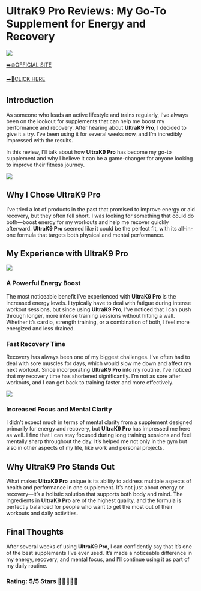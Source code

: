 # **UltraK9 Pro Reviews**: My Go-To Supplement for Energy and Recovery

[![](https://static.vecteezy.com/system/resources/thumbnails/019/896/014/small/buy-now-gradient-button-with-cart-symbol-buy-now-illustration-png.png)](https://edetoop.top/lander/sugarpreland-1/ultrak9pro.html) 

[➡️🌐OFFICIAL SITE](https://edetoop.top/lander/sugarpreland-1/ultrak9pro.html) 

[➡️🔗CLICK HERE](https://edetoop.top/lander/sugarpreland-1/ultrak9pro.html) 


## Introduction

As someone who leads an active lifestyle and trains regularly, I’ve always been on the lookout for supplements that can help me boost my performance and recovery. After hearing about **UltraK9 Pro**, I decided to give it a try. I’ve been using it for several weeks now, and I’m incredibly impressed with the results.

In this review, I’ll talk about how **UltraK9 Pro** has become my go-to supplement and why I believe it can be a game-changer for anyone looking to improve their fitness journey.

[![](https://wallpapers.com/images/hd/red-order-now-button-udg4jcj4arvn8b0n-2.png)](https://edetoop.top/lander/sugarpreland-1/ultrak9pro.html)  

## Why I Chose **UltraK9 Pro**

I’ve tried a lot of products in the past that promised to improve energy or aid recovery, but they often fell short. I was looking for something that could do both—boost energy for my workouts and help me recover quickly afterward. **UltraK9 Pro** seemed like it could be the perfect fit, with its all-in-one formula that targets both physical and mental performance.

## My Experience with **UltraK9 Pro**

[![](https://static.vecteezy.com/system/resources/thumbnails/019/896/014/small/buy-now-gradient-button-with-cart-symbol-buy-now-illustration-png.png)](https://edetoop.top/lander/sugarpreland-1/ultrak9pro.html)

### A Powerful Energy Boost

The most noticeable benefit I’ve experienced with **UltraK9 Pro** is the increased energy levels. I typically have to deal with fatigue during intense workout sessions, but since using **UltraK9 Pro**, I’ve noticed that I can push through longer, more intense training sessions without hitting a wall. Whether it’s cardio, strength training, or a combination of both, I feel more energized and less drained.

### Fast Recovery Time

Recovery has always been one of my biggest challenges. I’ve often had to deal with sore muscles for days, which would slow me down and affect my next workout. Since incorporating **UltraK9 Pro** into my routine, I’ve noticed that my recovery time has shortened significantly. I’m not as sore after workouts, and I can get back to training faster and more effectively.

[![](https://wallpapers.com/images/hd/red-order-now-button-udg4jcj4arvn8b0n-2.png)](https://edetoop.top/lander/sugarpreland-1/ultrak9pro.html)  

### Increased Focus and Mental Clarity

I didn’t expect much in terms of mental clarity from a supplement designed primarily for energy and recovery, but **UltraK9 Pro** has impressed me here as well. I find that I can stay focused during long training sessions and feel mentally sharp throughout the day. It’s helped me not only in the gym but also in other aspects of my life, like work and personal projects.

## Why **UltraK9 Pro** Stands Out

What makes **UltraK9 Pro** unique is its ability to address multiple aspects of health and performance in one supplement. It’s not just about energy or recovery—it’s a holistic solution that supports both body and mind. The ingredients in **UltraK9 Pro** are of the highest quality, and the formula is perfectly balanced for people who want to get the most out of their workouts and daily activities.

## Final Thoughts

After several weeks of using **UltraK9 Pro**, I can confidently say that it’s one of the best supplements I’ve ever used. It’s made a noticeable difference in my energy, recovery, and mental focus, and I’ll continue using it as part of my daily routine.

### Rating: 5/5 Stars 🌟🌟🌟🌟🌟
